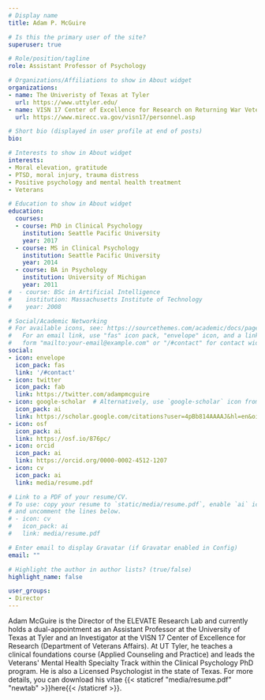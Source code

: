 ```yaml
---
# Display name
title: Adam P. McGuire

# Is this the primary user of the site?
superuser: true

# Role/position/tagline
role: Assistant Professor of Psychology

# Organizations/Affiliations to show in About widget
organizations:
- name: The Univeristy of Texas at Tyler
  url: https://www.uttyler.edu/
- name: VISN 17 Center of Excellence for Research on Returning War Veterans
  url: https://www.mirecc.va.gov/visn17/personnel.asp

# Short bio (displayed in user profile at end of posts)
bio: 

# Interests to show in About widget
interests:
- Moral elevation, gratitude
- PTSD, moral injury, trauma distress
- Positive psychology and mental health treatment
- Veterans

# Education to show in About widget
education:
  courses:
  - course: PhD in Clinical Psychology
    institution: Seattle Pacific University
    year: 2017
  - course: MS in Clinical Psychology
    institution: Seattle Pacific University
    year: 2014
  - course: BA in Psychology
    institution: University of Michigan
    year: 2011
#  - course: BSc in Artificial Intelligence
#    institution: Massachusetts Institute of Technology
#    year: 2008

# Social/Academic Networking
# For available icons, see: https://sourcethemes.com/academic/docs/page-builder/#icons
#   For an email link, use "fas" icon pack, "envelope" icon, and a link in the
#   form "mailto:your-email@example.com" or "/#contact" for contact widget.
social:
- icon: envelope
  icon_pack: fas
  link: '/#contact'
- icon: twitter
  icon_pack: fab
  link: https://twitter.com/adampmcguire
- icon: google-scholar  # Alternatively, use `google-scholar` icon from `ai` icon pack
  icon_pack: ai
  link: https://scholar.google.com/citations?user=4pBb814AAAAJ&hl=en&oi=ao
- icon: osf
  icon_pack: ai
  link: https://osf.io/876pc/
- icon: orcid
  icon_pack: ai
  link: https://orcid.org/0000-0002-4512-1207
- icon: cv
  icon_pack: ai
  link: media/resume.pdf

# Link to a PDF of your resume/CV.
# To use: copy your resume to `static/media/resume.pdf`, enable `ai` icons in `params.toml`, 
# and uncomment the lines below.
# - icon: cv
#   icon_pack: ai
#   link: media/resume.pdf

# Enter email to display Gravatar (if Gravatar enabled in Config)
email: ""

# Highlight the author in author lists? (true/false)
highlight_name: false

user_groups:
- Director
---
```


Adam McGuire is the Director of the ELEVATE Research Lab and currently holds a dual-appointment as an Assistant Professor at the University of Texas at Tyler and an Investigator at the VISN 17 Center of Excellence for Research (Department of Veterans Affairs). At UT Tyler, he teaches a clinical foundations course (Applied Counseling and Practice) and leads the Veterans' Mental Health Specialty Track within the Clinical Psychology PhD program. He is also a Licensed Psychologist in the state of Texas. For more details, you can download his vitae {{< staticref "media/resume.pdf" "newtab" >}}here{{< /staticref >}}.